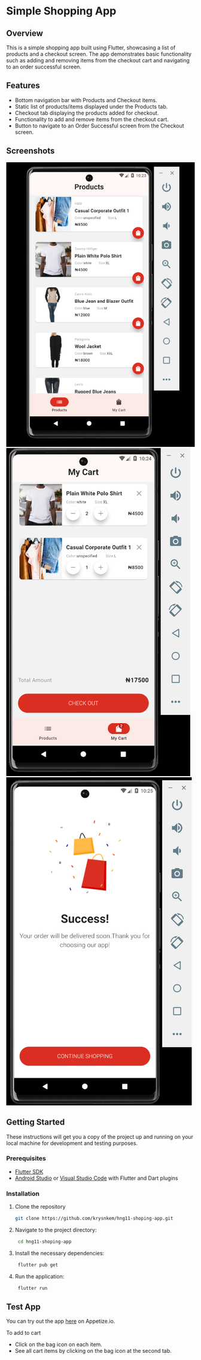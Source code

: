 # Simple Shopping App

## Overview

This is a simple shopping app built using Flutter, showcasing a list of products and a checkout screen. The app demonstrates basic functionality such as adding and removing items from the checkout cart and navigating to an order successful screen.

## Features

- Bottom navigation bar with Products and Checkout items.
- Static list of products/items displayed under the Products tab.
- Checkout tab displaying the products added for checkout.
- Functionality to add and remove items from the checkout cart.
- Button to navigate to an Order Successful screen from the Checkout screen.

## Screenshots

![Products Screen](showcase/products_screen.png)
![Checkout Screen](showcase/checkout_screen.png)
![Order Successful Screen](showcase/order_successful_screen.png)

## Getting Started

These instructions will get you a copy of the project up and running on your local machine for development and testing purposes.

### Prerequisites

- [Flutter SDK](https://flutter.dev/docs/get-started/install)
- [Android Studio](https://developer.android.com/studio) or [Visual Studio Code](https://code.visualstudio.com/) with Flutter and Dart plugins

### Installation

1. Clone the repository
   ```bash
   git clone https://github.com/krysnkem/hng11-shoping-app.git
   ```

2. Navigate to the project directory:
   ```bash
    cd hng11-shoping-app
   ```
3. Install the necessary dependencies:
   ```bash
    flutter pub get
   ```
4. Run the application:
   ```bash
    flutter run
   ```


## Test App

You can try out the app [here](https://appetize.io/app/b_atebfybtlsuccpop4yhowvvtny) on Appetize.io.

To add to cart
- Click on the bag icon on each item.
- See all cart items by clicking on the bag icon at the second tab.